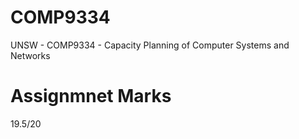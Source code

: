 # COMP9334
UNSW - COMP9334 - Capacity Planning of Computer Systems and Networks 

# Assignmnet Marks 
  19.5/20
